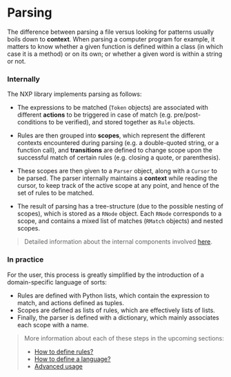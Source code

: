 
# Parsing

The difference between parsing a file versus looking for patterns usually boils down to **context**. When parsing a computer program for example, it matters to know whether a given function is defined within a class (in which case it is a method) or on its own; or whether a given word is within a string or not.

### Internally 

The NXP library implements parsing as follows:

- The expressions to be matched (`Token` objects) are associated with different **actions** to be triggered in case of match (e.g. pre/post-conditions to be verified), and stored together as `Rule` objects.

- Rules are then grouped into **scopes**, which represent the different contexts encountered during parsing (e.g. a double-quoted string, or a function call), and **transitions** are defined to change scope upon the successful match of certain rules (e.g. closing a quote, or parenthesis).

- These scopes are then given to a `Parser` object, along with a `Cursor` to be parsed. The parser internally maintains a **context** while reading the cursor, to keep track of the active scope at any point, and hence of the set of rules to be matched.

- The result of parsing has a tree-structure (due to the possible nesting of scopes), which is stored as a `RNode` object. Each `RNode` corresponds to a scope, and contains a mixed list of matches (`RMatch` objects) and nested scopes.

> Detailed information about the internal components involved [here](ref/parse).

### In practice

For the user, this process is greatly simplified by the introduction of a domain-specific language of sorts:
- Rules are defined with Python lists, which contain the expression to match, and actions defined as tuples.
- Scopes are defined as lists of rules, which are effectively lists of lists.
- Finally, the parser is defined with a dictionary, which mainly associates each scope with a name.

> More information about each of these steps in the upcoming sections:
>
> - [How to define rules?](parse/rule)
> - [How to define a language?](parse/lang)
> - [Advanced usage](parse/adv)
